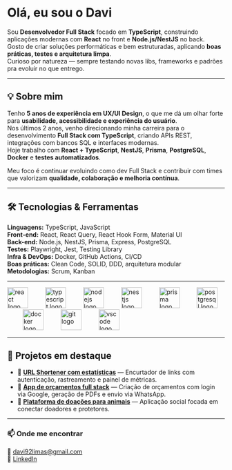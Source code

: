 <h1 align="left">Olá, eu sou o Davi</h1>

Sou **Desenvolvedor Full Stack** focado em **TypeScript**, construindo aplicações modernas com **React** no front e **Node.js/NestJS** no back.  
Gosto de criar soluções performáticas e bem estruturadas, aplicando **boas práticas, testes e arquitetura limpa**.  
Curioso por natureza — sempre testando novas libs, frameworks e padrões pra evoluir no que entrego.

---

<h2 align="left">💡 Sobre mim</h2>

Tenho **5 anos de experiência em UX/UI Design**, o que me dá um olhar forte para **usabilidade, acessibilidade e experiência do usuário**.  
Nos últimos 2 anos, venho direcionando minha carreira para o desenvolvimento **Full Stack com TypeScript**, criando APIs REST, integrações com bancos SQL e interfaces modernas.  
Hoje trabalho com **React + TypeScript**, **NestJS**, **Prisma**, **PostgreSQL**, **Docker** e **testes automatizados**.  

Meu foco é continuar evoluindo como dev Full Stack e contribuir com times que valorizam **qualidade, colaboração e melhoria contínua**.

---

<h2 align="left">🛠️ Tecnologias & Ferramentas</h2>

**Linguagens:** TypeScript, JavaScript  
**Front-end:** React, React Query, React Hook Form, Material UI  
**Back-end:** Node.js, NestJS, Prisma, Express, PostgreSQL  
**Testes:** Playwright, Jest, Testing Library  
**Infra & DevOps:** Docker, GitHub Actions, CI/CD  
**Boas práticas:** Clean Code, SOLID, DDD, arquitetura modular  
**Metodologias:** Scrum, Kanban  

---

<div align="left">
  <img src="https://cdn.jsdelivr.net/gh/devicons/devicon/icons/react/react-original.svg" height="48" alt="react logo" />
  <img width="32" />
  <img src="https://cdn.jsdelivr.net/gh/devicons/devicon/icons/typescript/typescript-original.svg" height="48" alt="typescript logo" />
  <img width="32" />
  <img src="https://cdn.jsdelivr.net/gh/devicons/devicon/icons/nodejs/nodejs-original.svg" height="48" alt="nodejs logo" />
  <img width="32" />
  <img src="https://cdn.jsdelivr.net/gh/devicons/devicon/icons/nestjs/nestjs-plain.svg" height="48" alt="nestjs logo" />
  <img width="32" />
  <img src="https://cdn.jsdelivr.net/gh/devicons/devicon/icons/prisma/prisma-original.svg" height="48" alt="prisma logo" />
  <img width="32" />
  <img src="https://cdn.jsdelivr.net/gh/devicons/devicon/icons/postgresql/postgresql-original.svg" height="48" alt="postgresql logo" />
  <img width="32" />
  <img src="https://cdn.jsdelivr.net/gh/devicons/devicon/icons/docker/docker-original.svg" height="48" alt="docker logo" />
  <img width="32" />
  <img src="https://cdn.jsdelivr.net/gh/devicons/devicon/icons/git/git-original.svg" height="48" alt="git logo" />
  <img width="32" />
  <img src="https://cdn.jsdelivr.net/gh/devicons/devicon/icons/vscode/vscode-original.svg" height="48" alt="vscode logo" />
</div>

---

<h2 align="left">🚀 Projetos em destaque</h2>

- 🔗 **[URL Shortener com estatísticas](#)** — Encurtador de links com autenticação, rastreamento e painel de métricas.  
- 💬 **[App de orçamentos full stack](#)** — Criação de orçamentos com login via Google, geração de PDFs e envio via WhatsApp.  
- 🐶 **[Plataforma de doações para animais](#)** — Aplicação social focada em conectar doadores e protetores.  

---

<h3 align="left">📫 Onde me encontrar</h3>

📧 davi92limas@gmail.com  
💼 [LinkedIn](#https://www.linkedin.com/in/davilimas/)  
